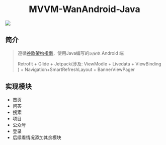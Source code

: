    <h1 align="center">MVVM-WanAndroid-Java</h1> 

<img src="https://img.shields.io/badge/Version-V1.0.0-brightgreen.svg">  

## 简介

> 遵循[谷歌架构指南](https://developer.android.google.cn/jetpack/guide)，使用Java编写的``玩安卓`` Android 端
>
> Retrofit + Glide + Jetpack(涉及: ViewModle + Livedata + ViewBinding ) + Navigation+SmartRefreshLayout + BannerViewPager

## 实现模块

+ 首页
+ 问答
+ 搜索
+ 项目
+ 公众号
+ 登录
+ 后续看情况添加其余模块

